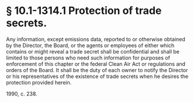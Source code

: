 # § 10.1-1314.1 Protection of trade secrets.

<p>Any information, except emissions data, reported to or otherwise obtained by the Director, the Board, or the agents or employees of either which contains or might reveal a trade secret shall be confidential and shall be limited to those persons who need such information for purposes of enforcement of this chapter or the federal Clean Air Act or regulations and orders of the Board. It shall be the duty of each owner to notify the Director or his representatives of the existence of trade secrets when he desires the protection provided herein.</p><p>1990, c. 238.</p>
